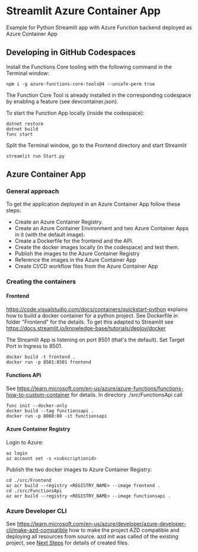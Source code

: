 # Streamlit Azure Container App
Example for Python Streamlit app with Azure Function backend deployed as Azure Container App

## Developing in GitHub Codespaces

Install the Functions Core tooling with the following command in the Terminal window:

    npm i -g azure-functions-core-tools@4 --unsafe-perm true

The Function Core Tool is already installed in the corresponding codespace by enabling a feature (see devcontainer.json).

To start the Function App locally (inside the codespace):

    dotnet restore
    dotnet build
    func start

Split the Terminal window, go to the Frontend directory and start Streamlit

    streamlit run Start.py

## Azure Container App

### General approach

To get the application deployed in an Azure Container App follow these steps:
- Create an Azure Container Registry.
- Create an Azure Container Environment and two Azure Container Apps in it (with the default image).
- Create a Dockerfile for the frontend and the API.
- Create the docker images locally (in the codespace) and test them.
- Publish the images to the Azure Container Registry
- Reference the images in the Azure Container App
- Create CI/CD workflow files from the Azure Container App

### Creating the containers

#### Frontend

https://code.visualstudio.com/docs/containers/quickstart-python explains how to build a docker container for a python project. See Dockerfile in folder "Frontend" for the details. To get this adapted to Streamlit see https://docs.streamlit.io/knowledge-base/tutorials/deploy/docker

The Streamlit App is listening on port 8501 (that's the default). Set Target Port in Ingress to 8501.

    docker build -t frontend .
    docker run -p 8501:8501 frontend


#### Functions APi

See https://learn.microsoft.com/en-us/azure/azure-functions/functions-how-to-custom-container for details.
In directory ./src/FunctionsApi call

    func init --docker-only
    docker build --tag functionsapi .
    docker run -p 8080:80 -it functionsapi

#### Azure Container Registry

Login to Azure:

    az login
    az account set -s <subscriptionid>

Publish the two docker images to Azure Container Registry:

    cd ./src/Frontend
    az acr build --registry <REGISTRY_NAME> --image frontend .
    cd ./src/FunctionsApi
    az acr build --registry <REGISTRY_NAME> --image functionsapi .

### Azure Developer CLI

See https://learn.microsoft.com/en-us/azure/developer/azure-developer-cli/make-azd-compatible how to make the project AZD compatible and deploying all resources from source. azd init was called of the existing project, see [Next Steps](next-steps.md) for details of created files.
